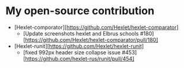 # My open-source contribution

* [Hexlet-comporator][https://github.com/Hexlet/hexlet-comparator]
    * [Update screenshots hexlet and Elbrus schools #180][https://github.com/Hexlet/hexlet-comparator/pull/180]
* [Hexlet-runit][https://github.com/Hexlet/hexlet-runit]
    * [fixed 992px header size collapse issue #453][https://github.com/hexlet-rus/runit/pull/454]